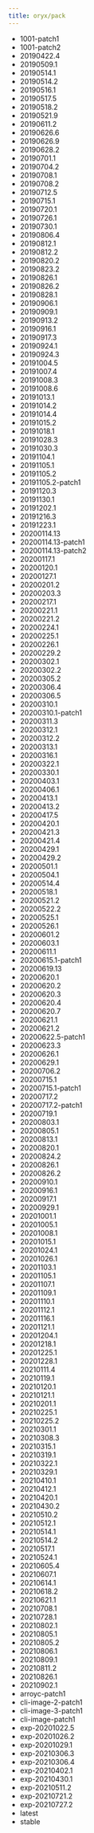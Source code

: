 ```yaml
---
title: oryx/pack
---
```

- 1001-patch1
- 1001-patch2
- 20190422.4
- 20190509.1
- 20190514.1
- 20190514.2
- 20190516.1
- 20190517.5
- 20190518.2
- 20190521.9
- 20190611.2
- 20190626.6
- 20190626.9
- 20190628.2
- 20190701.1
- 20190704.2
- 20190708.1
- 20190708.2
- 20190712.5
- 20190715.1
- 20190720.1
- 20190726.1
- 20190730.1
- 20190806.4
- 20190812.1
- 20190812.2
- 20190820.2
- 20190823.2
- 20190826.1
- 20190826.2
- 20190828.1
- 20190906.1
- 20190909.1
- 20190913.2
- 20190916.1
- 20190917.3
- 20190924.1
- 20190924.3
- 20191004.5
- 20191007.4
- 20191008.3
- 20191008.6
- 20191013.1
- 20191014.2
- 20191014.4
- 20191015.2
- 20191018.1
- 20191028.3
- 20191030.3
- 20191104.1
- 20191105.1
- 20191105.2
- 20191105.2-patch1
- 20191120.3
- 20191130.1
- 20191202.1
- 20191216.3
- 20191223.1
- 20200114.13
- 20200114.13-patch1
- 20200114.13-patch2
- 20200117.1
- 20200120.1
- 20200127.1
- 20200201.2
- 20200203.3
- 20200217.1
- 20200221.1
- 20200221.2
- 20200224.1
- 20200225.1
- 20200226.1
- 20200229.2
- 20200302.1
- 20200302.2
- 20200305.2
- 20200306.4
- 20200306.5
- 20200310.1
- 20200310.1-patch1
- 20200311.3
- 20200312.1
- 20200312.2
- 20200313.1
- 20200316.1
- 20200322.1
- 20200330.1
- 20200403.1
- 20200406.1
- 20200413.1
- 20200413.2
- 20200417.5
- 20200420.1
- 20200421.3
- 20200421.4
- 20200429.1
- 20200429.2
- 20200501.1
- 20200504.1
- 20200514.4
- 20200518.1
- 20200521.2
- 20200522.2
- 20200525.1
- 20200526.1
- 20200601.2
- 20200603.1
- 20200611.1
- 20200615.1-patch1
- 20200619.13
- 20200620.1
- 20200620.2
- 20200620.3
- 20200620.4
- 20200620.7
- 20200621.1
- 20200621.2
- 20200622.5-patch1
- 20200623.3
- 20200626.1
- 20200629.1
- 20200706.2
- 20200715.1
- 20200715.1-patch1
- 20200717.2
- 20200717.2-patch1
- 20200719.1
- 20200803.1
- 20200805.1
- 20200813.1
- 20200820.1
- 20200824.2
- 20200826.1
- 20200826.2
- 20200910.1
- 20200916.1
- 20200917.1
- 20200929.1
- 20201001.1
- 20201005.1
- 20201008.1
- 20201015.1
- 20201024.1
- 20201026.1
- 20201103.1
- 20201105.1
- 20201107.1
- 20201109.1
- 20201110.1
- 20201112.1
- 20201116.1
- 20201121.1
- 20201204.1
- 20201218.1
- 20201225.1
- 20201228.1
- 20210111.4
- 20210119.1
- 20210120.1
- 20210121.1
- 20210201.1
- 20210225.1
- 20210225.2
- 20210301.1
- 20210308.3
- 20210315.1
- 20210319.1
- 20210322.1
- 20210329.1
- 20210410.1
- 20210412.1
- 20210420.1
- 20210430.2
- 20210510.2
- 20210512.1
- 20210514.1
- 20210514.2
- 20210517.1
- 20210524.1
- 20210605.4
- 20210607.1
- 20210614.1
- 20210618.2
- 20210621.1
- 20210708.1
- 20210728.1
- 20210802.1
- 20210805.1
- 20210805.2
- 20210806.1
- 20210809.1
- 20210811.2
- 20210826.1
- 20210902.1
- arroyc-patch1
- cli-image-2-patch1
- cli-image-3-patch1
- cli-image-patch1
- exp-20201022.5
- exp-20201026.2
- exp-20201029.1
- exp-20210306.3
- exp-20210306.4
- exp-20210402.1
- exp-20210430.1
- exp-20210511.2
- exp-20210721.2
- exp-20210727.2
- latest
- stable
